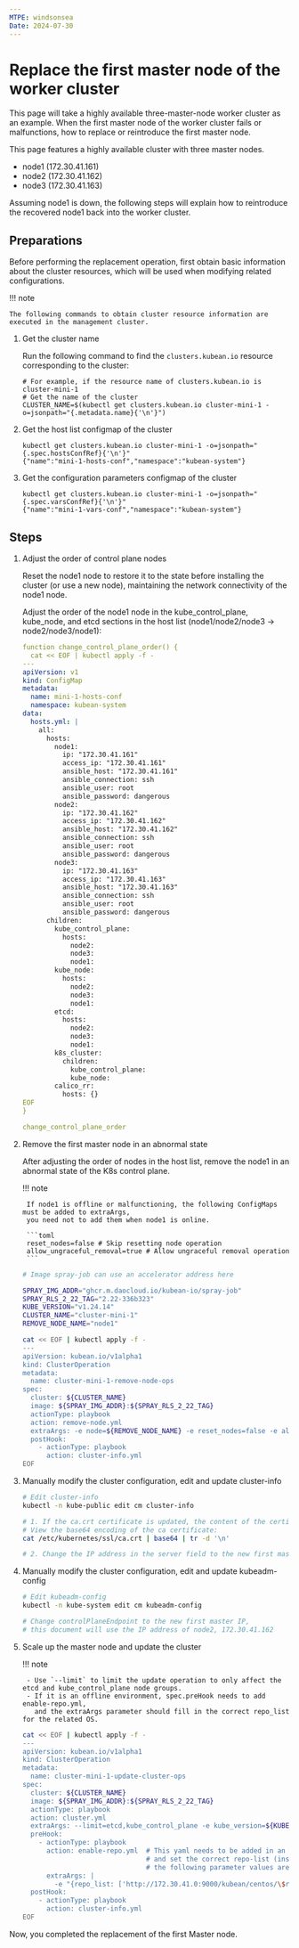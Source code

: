 ```yaml
---
MTPE: windsonsea
Date: 2024-07-30
---
```


# Replace the first master node of the worker cluster

This page will take a highly available three-master-node worker cluster as an example.
When the first master node of the worker cluster fails or malfunctions,
how to replace or reintroduce the first master node.

This page features a highly available cluster with three master nodes.

- node1 (172.30.41.161)
- node2 (172.30.41.162)
- node3 (172.30.41.163)

Assuming node1 is down, the following steps will explain how to reintroduce the
recovered node1 back into the worker cluster.

## Preparations

Before performing the replacement operation, first obtain basic information about the cluster resources,
which will be used when modifying related configurations.

!!! note

    The following commands to obtain cluster resource information are executed in the management cluster.

1. Get the cluster name

    Run the following command to find the `clusters.kubean.io` resource corresponding to the cluster:

    ```shell
    # For example, if the resource name of clusters.kubean.io is cluster-mini-1
    # Get the name of the cluster
    CLUSTER_NAME=$(kubectl get clusters.kubean.io cluster-mini-1 -o=jsonpath="{.metadata.name}{'\n'}")
    ```

1. Get the host list configmap of the cluster

    ```shell
    kubectl get clusters.kubean.io cluster-mini-1 -o=jsonpath="{.spec.hostsConfRef}{'\n'}"
    {"name":"mini-1-hosts-conf","namespace":"kubean-system"}
    ```

1. Get the configuration parameters configmap of the cluster

    ```shell
    kubectl get clusters.kubean.io cluster-mini-1 -o=jsonpath="{.spec.varsConfRef}{'\n'}"
    {"name":"mini-1-vars-conf","namespace":"kubean-system"}
    ```

## Steps

1. Adjust the order of control plane nodes

    Reset the node1 node to restore it to the state before installing the cluster (or use a new node),
    maintaining the network connectivity of the node1 node.

    Adjust the order of the node1 node in the kube_control_plane, kube_node, and etcd sections in the host list
    (node1/node2/node3 -> node2/node3/node1):

    ```yaml
    function change_control_plane_order() {
      cat << EOF | kubectl apply -f -
    ---
    apiVersion: v1
    kind: ConfigMap
    metadata:
      name: mini-1-hosts-conf
      namespace: kubean-system
    data:
      hosts.yml: |
        all:
          hosts:
            node1:
              ip: "172.30.41.161"
              access_ip: "172.30.41.161"
              ansible_host: "172.30.41.161"
              ansible_connection: ssh
              ansible_user: root
              ansible_password: dangerous
            node2:
              ip: "172.30.41.162"
              access_ip: "172.30.41.162"
              ansible_host: "172.30.41.162"
              ansible_connection: ssh
              ansible_user: root
              ansible_password: dangerous
            node3:
              ip: "172.30.41.163"
              access_ip: "172.30.41.163"
              ansible_host: "172.30.41.163"
              ansible_connection: ssh
              ansible_user: root
              ansible_password: dangerous
          children:
            kube_control_plane:
              hosts:
                node2:
                node3:
                node1:
            kube_node:
              hosts:
                node2:
                node3:
                node1:
            etcd:
              hosts:
                node2:
                node3:
                node1:
            k8s_cluster:
              children:
                kube_control_plane:
                kube_node:
            calico_rr:
              hosts: {}
    EOF
    }
    
    change_control_plane_order
    ```

1. Remove the first master node in an abnormal state

    After adjusting the order of nodes in the host list, remove the node1 in an abnormal state of the K8s control plane.

    !!! note

        If node1 is offline or malfunctioning, the following ConfigMaps must be added to extraArgs,
        you need not to add them when node1 is online.

        ```toml
        reset_nodes=false # Skip resetting node operation
        allow_ungraceful_removal=true # Allow ungraceful removal operation
        ```

    ```bash
    # Image spray-job can use an accelerator address here
 
    SPRAY_IMG_ADDR="ghcr.m.daocloud.io/kubean-io/spray-job"
    SPRAY_RLS_2_22_TAG="2.22-336b323"
    KUBE_VERSION="v1.24.14"
    CLUSTER_NAME="cluster-mini-1"
    REMOVE_NODE_NAME="node1"
    
    cat << EOF | kubectl apply -f -
    ---
    apiVersion: kubean.io/v1alpha1
    kind: ClusterOperation
    metadata:
      name: cluster-mini-1-remove-node-ops
    spec:
      cluster: ${CLUSTER_NAME}
      image: ${SPRAY_IMG_ADDR}:${SPRAY_RLS_2_22_TAG}
      actionType: playbook
      action: remove-node.yml
      extraArgs: -e node=${REMOVE_NODE_NAME} -e reset_nodes=false -e allow_ungraceful_removal=true -e kube_version=${KUBE_VERSION}
      postHook:
        - actionType: playbook
          action: cluster-info.yml
    EOF
    ```

1. Manually modify the cluster configuration, edit and update cluster-info

    ```bash
    # Edit cluster-info
    kubectl -n kube-public edit cm cluster-info
    
    # 1. If the ca.crt certificate is updated, the content of the certificate-authority-data field needs to be updated
    # View the base64 encoding of the ca certificate:
    cat /etc/kubernetes/ssl/ca.crt | base64 | tr -d '\n'
    
    # 2. Change the IP address in the server field to the new first master IP, this document will use the IP address of node2, 172.30.41.162
    ```

1. Manually modify the cluster configuration, edit and update kubeadm-config

    ```bash
    # Edit kubeadm-config
    kubectl -n kube-system edit cm kubeadm-config
    
    # Change controlPlaneEndpoint to the new first master IP,
    # this document will use the IP address of node2, 172.30.41.162
    ```

1. Scale up the master node and update the cluster

    !!! note

        - Use `--limit` to limit the update operation to only affect the etcd and kube_control_plane node groups.
        - If it is an offline environment, spec.preHook needs to add enable-repo.yml,
          and the extraArgs parameter should fill in the correct repo_list for the related OS.

    ```bash
    cat << EOF | kubectl apply -f -
    ---
    apiVersion: kubean.io/v1alpha1
    kind: ClusterOperation
    metadata:
      name: cluster-mini-1-update-cluster-ops
    spec:
      cluster: ${CLUSTER_NAME}
      image: ${SPRAY_IMG_ADDR}:${SPRAY_RLS_2_22_TAG}
      actionType: playbook
      action: cluster.yml
      extraArgs: --limit=etcd,kube_control_plane -e kube_version=${KUBE_VERSION}
      preHook:
        - actionType: playbook
          action: enable-repo.yml  # This yaml needs to be added in an offline environment,
                                   # and set the correct repo-list (install operating system packages),
                                   # the following parameter values are for reference only
          extraArgs: |
            -e "{repo_list: ['http://172.30.41.0:9000/kubean/centos/\$releasever/os/\$basearch','http://172.30.41.0:9000/kubean/centos-iso/\$releasever/os/\$basearch']}"
      postHook:
        - actionType: playbook
          action: cluster-info.yml
    EOF
    ```

Now, you completed the replacement of the first Master node.

